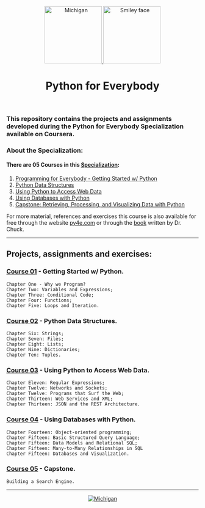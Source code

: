 <p align="center">
  <a href="https://github.com/marcoshsq/Python4Everybody">
    <img src="https://thecombx.files.wordpress.com/2020/02/unnamed.jpg" alt="Michigan" height="150" width="150">
    <img src="https://upload.wikimedia.org/wikipedia/commons/thumb/0/0a/Python.svg/2048px-Python.svg.png" alt="Smiley face" height="150" width="150">
  </a>
</p>
  <h1 align="center">Python for Everybody</h1>
</div>
<br>
 
### This repository contains the projects and assignments developed during the Python for Everybody Specialization available on Coursera.

### About the Specialization:

#### There are 05 Courses in this [Specialization](https://www.coursera.org/specializations/python):

01. [Programming for Everybody - Getting Started w/ Python](https://www.coursera.org/learn/python?specialization=python)
02. [Python Data Structures](https://www.coursera.org/learn/python-data?specialization=python)
03. [Using Python to Access Web Data](https://www.coursera.org/learn/python-network-data?specialization=python)
04. [Using Databases with Python](https://www.coursera.org/learn/python-databases?specialization=python)
05. [Capstone: Retrieving, Processing, and Visualizing Data with Python](https://www.coursera.org/learn/python-data-visualization?specialization=python)

For more material, references and exercises this course is also available for free through the website [py4e.com](https://www.py4e.com/) or through the [book](http://do1.dr-chuck.com/pythonlearn/EN_us/pythonlearn.pdf) written by Dr. Chuck.

---

## Projects, assignments and exercises:

### [Course 01](https://github.com/marcoshsq/Python_for_Everybody/tree/main/Course%2001%20-%20Getting%20Started%20with%20Python) - Getting Started w/ Python.

    Chapter One - Why we Program?
    Chapter Two: Variables and Expressions;
    Chapter Three: Conditional Code;
    Chapter Four: Functions;
    Chapter Five: Loops and Iteration.

### [Course 02](https://github.com/marcoshsq/Python_for_Everybody/tree/main/Course%2002%20-%20Python%20Data%20Structures) - Python Data Structures.

    Chapter Six: Strings;
    Chapter Seven: Files;
    Chapter Eight: Lists;
    Chapter Nine: Dictionaries;
    Chapter Ten: Tuples.

### [Course 03](https://github.com/marcoshsq/Python_for_Everybody/tree/main/Course%2003%20-%20Using%20Python%20to%20Access%20Web%20Data) - Using Python to Access Web Data.

    Chapter Eleven: Regular Expressions;
    Chapter Twelve: Networks and Sockets;
    Chapter Twelve: Programs that Surf the Web;
    Chapter Thirteen: Web Services and XML;
    Chapter Thirteen: JSON and the REST Architecture.

### [Course 04](https://github.com/marcoshsq/Python_for_Everybody/tree/main/Course%2004%20-%20Using%20Databases%20with%20Python) - Using Databases with Python.

    Chapter Fourteen: Object-oriented programming;
    Chapter Fifteen: Basic Structured Query Language;
    Chapter Fifteen: Data Models and Relational SQL;
    Chapter Fifteen: Many-to-Many Relationships in SQL
    Chapter Fifteen: Databases and Visualization.

### [Course 05](https://github.com/marcoshsq/Python_for_Everybody/tree/main/Course%2005%20-%20Capstone%20Retrieving%2C%20Processing%2C%20and%20Visualizing%20Data%20with%20Python) - Capstone.

    Building a Search Engine.

---


<p align="center">
  <a href="https://www.coursera.org/account/accomplishments/specialization/certificate/2T9578E32DVB">
    <img src="https://github.com/marcoshsq/Python4Everybody/blob/main/PY4E%20-%20Certificates/Python%20for%20Everybody.jpg" alt="Michigan">
  </a>
</p>
